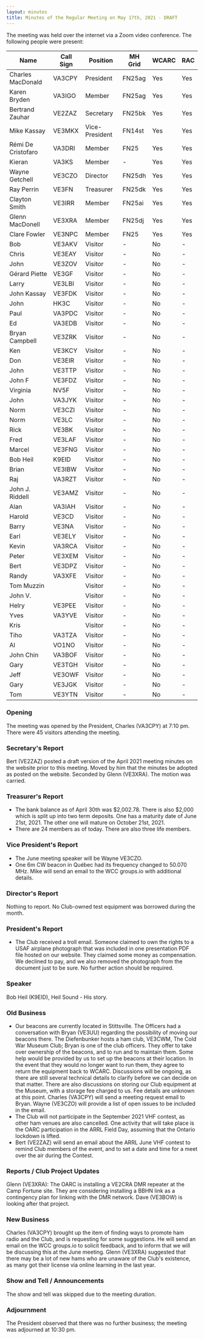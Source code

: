 ```yaml
---
layout: minutes
title: Minutes of the Regular Meeting on May 17th, 2021 - DRAFT
---
```

The meeting was held over the internet via a Zoom video conference.
The following people were present:

| Name                   | Call Sign  | Position         | MH Grid | WCARC | RAC |
|------------------------|------------|------------------|---------|-------|-----|
| Charles MacDonald      | VA3CPY     | President        | FN25ag  | Yes   | Yes |
| Karen Bryden           | VA3IGO     | Member           | FN25ag  | Yes   | Yes |
| Bertrand Zauhar        | VE2ZAZ     | Secretary        | FN25bk  | Yes   | Yes |
| Mike Kassay            | VE3MKX     | Vice-President   | FN14st  | Yes   | Yes |
| Rémi De Cristofaro     | VA3DRI     | Member           | FN25    | Yes   | Yes |
| Kieran                 | VA3KS      | Member           |   -     | Yes   | Yes |
| Wayne Getchell         | VE3CZO     | Director         | FN25dh  | Yes   | Yes |
| Ray Perrin             | VE3FN      | Treasurer        | FN25dk  | Yes   | Yes |
| Clayton Smith          | VE3IRR     | Member           | FN25ai  | Yes   | Yes |
| Glenn MacDonell        | VE3XRA     | Member           | FN25dj  | Yes   | Yes |
| Clare Fowler           | VE3NPC     | Member           | FN25    | Yes   | Yes |
| Bob                    | VE3AKV     | Visitor          |   -     | No    |  -  |
| Chris                  | VE3EAY     | Visitor          |   -     | No    |  -  |
| John                   | VE3ZOV     | Visitor          |   -     | No    |  -  |
| Gérard Piette          | VE3GF      | Visitor          |   -     | No    |  -  |
| Larry                  | VE3LBI     | Visitor          |   -     | No    |  -  |
| John Kassay            | VE3FDK     | Visitor          |   -     | No    |  -  |
| John                   | HK3C       | Visitor          |   -     | No    |  -  |
| Paul                   | VA3PDC     | Visitor          |   -     | No    |  -  |
| Ed                     | VA3EDB     | Visitor          |   -     | No    |  -  |
| Bryan Campbell         | VE3ZRK     | Visitor          |   -     | No    |  -  |
| Ken                    | VE3KCY     | Visitor          |   -     | No    |  -  |
| Don                    | VE3EIR     | Visitor          |   -     | No    |  -  |
| John                   | VE3TTP     | Visitor          |   -     | No    |  -  |
| John F                 | VE3FDZ     | Visitor          |   -     | No    |  -  |
| Virginia               | NV5F       | Visitor          |   -     | No    |  -  |
| John                   | VA3JYK     | Visitor          |   -     | No    |  -  |
| Norm                   | VE3CZI     | Visitor          |   -     | No    |  -  |
| Norm                   | VE3LC      | Visitor          |   -     | No    |  -  |
| Rick                   | VE3BK      | Visitor          |   -     | No    |  -  |
| Fred                   | VE3LAF     | Visitor          |   -     | No    |  -  |
| Marcel                 | VE3FNG     | Visitor          |   -     | No    |  -  |
| Bob Heil               | K9EID      | Visitor          |   -     | No    |  -  |
| Brian                  | VE3IBW     | Visitor          |   -     | No    |  -  |
| Raj                    | VA3RZT     | Visitor          |   -     | No    |  -  |
| John J. Riddell        | VE3AMZ     | Visitor          |   -     | No    |  -  |
| Alan                   | VA3IAH     | Visitor          |   -     | No    |  -  |
| Harold                 | VE3CD      | Visitor          |   -     | No    |  -  |
| Barry                  | VE3NA      | Visitor          |   -     | No    |  -  |
| Earl                   | VE3ELY     | Visitor          |   -     | No    |  -  |
| Kevin                  | VA3RCA     | Visitor          |   -     | No    |  -  |
| Peter                  | VE3XEM     | Visitor          |   -     | No    |  -  |
| Bert                   | VE3DPZ     | Visitor          |   -     | No    |  -  |
| Randy                  | VA3XFE     | Visitor          |   -     | No    |  -  |
| Tom Muzzin             |            | Visitor          |   -     | No    |  -  |
| John V.                |            | Visitor          |   -     | No    |  -  |
| Helry                  | VE3PEE     | Visitor          |   -     | No    |  -  |
| Yves                   | VA3YVE     | Visitor          |   -     | No    |  -  |
| Kris                   |            | Visitor          |   -     | No    |  -  |
| Tiho                   | VA3TZA     | Visitor          |   -     | No    |  -  |
| Al                     | VO1NO      | Visitor          |   -     | No    |  -  |
| John Chin              | VA3BOF     | Visitor          |   -     | No    |  -  |
| Gary                   | VE3TGH     | Visitor          |   -     | No    |  -  |
| Jeff                   | VE3OWF     | Visitor          |   -     | No    |  -  |
| Gary                   | VE3JGK     | Visitor          |   -     | No    |  -  |
| Tom                    | VE3YTN     | Visitor          |   -     | No    |  -  |

### Opening
The meeting was opened by the President, Charles (VA3CPY) at 7:10 pm.
There were 45 visitors attending the meeting.

### Secretary's Report
Bert (VE2ZAZ) posted a draft version of the April 2021 meeting minutes on the website prior to this meeting. Moved by him that the minutes be adopted as posted on the website. Seconded by Glenn (VE3XRA). The motion was carried.

### Treasurer's Report
- The bank balance as of April 30th was $2,002.78. There is also $2,000 which is split up into two term deposits. One has a maturity date of June 21st, 2021. The other one will mature on October 21st, 2021.
- There are 24 members as of today. There are also three life members.

### Vice President's Report
- The June meeting speaker will be Wayne VE3CZO.
- One 6m CW beacon in Québec had its frequency changed to 50.070 MHz. Mike will send an email to the WCC groups.io with additional details.

### Director's Report
Nothing to report. No Club-owned test equipment was borrowed during the month.

### President's Report
- The Club received a troll email. Someone claimed to own the rights to a USAF airplane photograph that was included in one presentation PDF file hosted on our website. They claimed some money as compensation. We declined to pay, and we also removed the photograph from the document just to be sure. No further action should be required.

### Speaker
Bob Heil (K9EID), Heil Sound - His story.

### Old Business
- Our beacons are currently located in Stittsville. The Officers had a conversation with Bryan (VE3UU) regarding the possibility of moving our beacons there. The Diefenbunker hosts a ham club, VE3CWM, The Cold War Museum Club; Bryan is one of the club officers. They offer to take over ownership of the beacons, and to run and to maintain them. Some help would be provided by us to set up the beacons at their location. In the event that they would no longer want to run them, they agree to return the equipment back to WCARC. Discussions will be ongoing, as there are still several technical details to clarify before we can decide on that matter. There are also discussions on storing our Club equipment at the Museum, with a storage fee charged to us. Fee details are unknown at this point. Charles (VA3CPY) will send a meeting request email to Bryan. Wayne (VE3CZO) will provide a list of open issues to be included in the email.
- The Club will not participate in the September 2021 VHF contest, as other ham venues are also cancelled. One activity that will take place is the OARC participation in the ARRL Field Day, assuming that the Ontario lockdown is lifted.
- Bert (VE2ZAZ) will send an email about the ARRL June VHF contest to remind Club members of the event, and to set a date and time for a meet over the air during the Contest.

### Reports / Club Project Updates
Glenn (VE3XRA): The OARC is installing a VE2CRA DMR repeater at the Camp Fortune site. They are considering installing a BBHN link as a contingency plan for linking with the DMR network. Dave (VE3BOW) is looking after that project.

### New Business
Charles (VA3CPY) brought up the item of finding ways to promote ham radio and the Club, and is requesting for some suggestions. He will send an email on the WCC groups.io to solicit feedback, and to inform that we will be discussing this at the June meeting. Glenn (VE3XRA) suggested that there may be a lot of new hams who are unaware of the Club's existence, as many got their license via online learning in the last year.

### Show and Tell / Announcements
The show and tell was skipped due to the meeting duration.

### Adjournment
The President observed that there was no further business; the meeting was adjourned at 10:30 pm.
